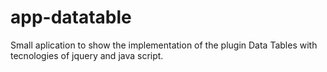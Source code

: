 # app-datatable
Small aplication to show the implementation of the plugin Data Tables with tecnologies of jquery and java script.
